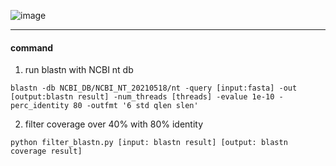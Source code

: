 ![image](https://github.com/user-attachments/assets/be04198f-ad9a-4163-97dd-fbb2c392b8a2)

----
#### __command__
1. run blastn with NCBI nt db
   
`blastn -db NCBI_DB/NCBI_NT_20210518/nt -query [input:fasta] -out [output:blastn result] -num_threads [threads] -evalue 1e-10 -perc_identity 80 -outfmt '6 std qlen slen'`

2. filter coverage over 40% with 80% identity
   
`python filter_blastn.py [input: blastn result] [output: blastn coverage result]`
